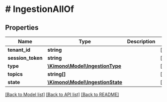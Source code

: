 # # IngestionAllOf

## Properties

Name | Type | Description | Notes
------------ | ------------- | ------------- | -------------
**tenant_id** | **string** |  | [optional]
**session_token** | **string** |  | [optional]
**type** | [**\Kimono\Model\IngestionType**](IngestionType.md) |  | [optional]
**topics** | **string[]** |  | [optional]
**state** | [**\Kimono\Model\IngestionState**](IngestionState.md) |  | [optional]

[[Back to Model list]](../../README.md#models) [[Back to API list]](../../README.md#endpoints) [[Back to README]](../../README.md)
